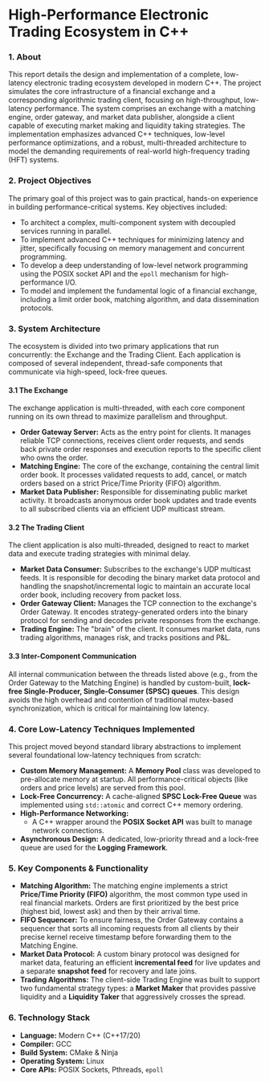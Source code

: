 # High-Performance Electronic Trading Ecosystem in C++

### 1. About

This report details the design and implementation of a complete, low-latency electronic trading ecosystem developed in modern C++. The project simulates the core infrastructure of a financial exchange and a corresponding algorithmic trading client, focusing on high-throughput, low-latency performance. The system comprises an exchange with a matching engine, order gateway, and market data publisher, alongside a client capable of executing market making and liquidity taking strategies. The implementation emphasizes advanced C++ techniques, low-level performance optimizations, and a robust, multi-threaded architecture to model the demanding requirements of real-world high-frequency trading (HFT) systems.

### 2. Project Objectives

The primary goal of this project was to gain practical, hands-on experience in building performance-critical systems. Key objectives included:
* To architect a complex, multi-component system with decoupled services running in parallel.
* To implement advanced C++ techniques for minimizing latency and jitter, specifically focusing on memory management and concurrent programming.
* To develop a deep understanding of low-level network programming using the POSIX socket API and the `epoll` mechanism for high-performance I/O.
* To model and implement the fundamental logic of a financial exchange, including a limit order book, matching algorithm, and data dissemination protocols.

### 3. System Architecture

The ecosystem is divided into two primary applications that run concurrently: the Exchange and the Trading Client. Each application is composed of several independent, thread-safe components that communicate via high-speed, lock-free queues.

#### 3.1 The Exchange
The exchange application is multi-threaded, with each core component running on its own thread to maximize parallelism and throughput.
* **Order Gateway Server:** Acts as the entry point for clients. It manages reliable TCP connections, receives client order requests, and sends back private order responses and execution reports to the specific client who owns the order.
* **Matching Engine:** The core of the exchange, containing the central limit order book. It processes validated requests to add, cancel, or match orders based on a strict Price/Time Priority (FIFO) algorithm.
* **Market Data Publisher:** Responsible for disseminating public market activity. It broadcasts anonymous order book updates and trade events to all subscribed clients via an efficient UDP multicast stream.

#### 3.2 The Trading Client
The client application is also multi-threaded, designed to react to market data and execute trading strategies with minimal delay.
* **Market Data Consumer:** Subscribes to the exchange's UDP multicast feeds. It is responsible for decoding the binary market data protocol and handling the snapshot/incremental logic to maintain an accurate local order book, including recovery from packet loss.
* **Order Gateway Client:** Manages the TCP connection to the exchange's Order Gateway. It encodes strategy-generated orders into the binary protocol for sending and decodes private responses from the exchange.
* **Trading Engine:** The "brain" of the client. It consumes market data, runs trading algorithms, manages risk, and tracks positions and P&L.

#### 3.3 Inter-Component Communication
All internal communication between the threads listed above (e.g., from the Order Gateway to the Matching Engine) is handled by custom-built, **lock-free Single-Producer, Single-Consumer (SPSC) queues**. This design avoids the high overhead and contention of traditional mutex-based synchronization, which is critical for maintaining low latency.

### 4. Core Low-Latency Techniques Implemented

This project moved beyond standard library abstractions to implement several foundational low-latency techniques from scratch:

* **Custom Memory Management:** A **Memory Pool** class was developed to pre-allocate memory at startup. All performance-critical objects (like orders and price levels) are served from this pool.
* **Lock-Free Concurrency:** A cache-aligned **SPSC Lock-Free Queue** was implemented using `std::atomic` and correct C++ memory ordering.
* **High-Performance Networking:**
    * A C++ wrapper around the **POSIX Socket API** was built to manage network connections.
* **Asynchronous Design:** A dedicated, low-priority thread and a lock-free queue are used for the **Logging Framework**.

### 5. Key Components & Functionality

* **Matching Algorithm:** The matching engine implements a strict **Price/Time Priority (FIFO)** algorithm, the most common type used in real financial markets. Orders are first prioritized by the best price (highest bid, lowest ask) and then by their arrival time.
* **FIFO Sequencer:** To ensure fairness, the Order Gateway contains a sequencer that sorts all incoming requests from all clients by their precise kernel receive timestamp before forwarding them to the Matching Engine.
* **Market Data Protocol:** A custom binary protocol was designed for market data, featuring an efficient **incremental feed** for live updates and a separate **snapshot feed** for recovery and late joins.
* **Trading Algorithms:** The client-side Trading Engine was built to support two fundamental strategy types: a **Market Maker** that provides passive liquidity and a **Liquidity Taker** that aggressively crosses the spread.

### 6. Technology Stack

* **Language:** Modern C++ (C++17/20)
* **Compiler:** GCC
* **Build System:** CMake & Ninja
* **Operating System:** Linux
* **Core APIs:** POSIX Sockets, Pthreads, `epoll`
